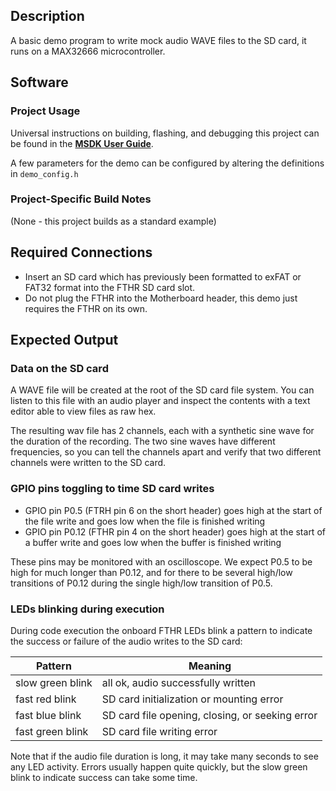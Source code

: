 ## Description

A basic demo program to write mock audio WAVE files to the SD card, it runs on a MAX32666 microcontroller.


## Software

### Project Usage

Universal instructions on building, flashing, and debugging this project can be found in the **[MSDK User Guide](https://analogdevicesinc.github.io/msdk/USERGUIDE/)**.

A few parameters for the demo can be configured by altering the definitions in `demo_config.h`

### Project-Specific Build Notes

(None - this project builds as a standard example)

## Required Connections

- Insert an SD card which has previously been formatted to exFAT or FAT32 format into the FTHR SD card slot.
- Do not plug the FTHR into the Motherboard header, this demo just requires the FTHR on its own. 

## Expected Output

### Data on the SD card
A WAVE file will be created at the root of the SD card file system. You can listen to this file with an audio player
and inspect the contents with a text editor able to view files as raw hex.

The resulting wav file has 2 channels, each with a synthetic sine wave for the duration of the recording. The two sine waves have different frequencies, so you can tell the channels apart and verify that two different channels were written to the SD card.

### GPIO pins toggling to time SD card writes

- GPIO pin P0.5 (FTRH pin 6 on the short header) goes high at the start of the file write and goes low when the file is finished writing
- GPIO pin P0.12 (FTHR pin 4 on the short header) goes high at the start of a buffer write and goes low when the buffer is finished writing

These pins may be monitored with an oscilloscope. We expect P0.5 to be high for much longer than P0.12, and for there to be several high/low transitions of P0.12 during the single high/low transition of P0.5.

### LEDs blinking during execution
During code execution the onboard FTHR LEDs blink a pattern to indicate the success or failure of the audio writes to the SD card:

| Pattern | Meaning |
|---|---|
| slow green blink | all ok, audio successfully written |
| fast red blink | SD card initialization or mounting error |
| fast blue blink | SD card file opening, closing, or seeking error |
| fast green blink | SD card file writing error|

Note that if the audio file duration is long, it may take many seconds to see any LED activity. Errors usually happen quite quickly, but the slow green blink to indicate success can take some time.

